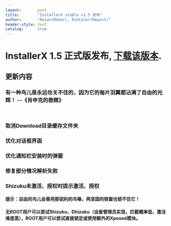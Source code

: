 ```yaml
---
layout:       post
title:        "InstallerX stable v1.5 发布"
author:       "Rosan(Maker), RinCynar(Repost)"
header-style: text
catalog:      true
---
```

# InstallerX 1.5 正式版发布, [下载该版本](/file/InstallerX-stable-v1.5.apk).
## 更新内容
### 有一种鸟儿是永远也关不住的，因为它的每片羽翼都沾满了自由的光辉！ --《肖申克的救赎》
<br>

### 取消Download目录缓存文件夹
### 优化对话框界面
### 优化通知栏安装时的弹窗
### 修复部分情况解析失败
### Shizuku未激活、授权时提示激活、授权
#### 提示：自由的鸟儿会善用那锐利的鸟喙，再坚固的铁窗也锁不住它！
#### 无ROOT用户可以尝试Shizuku、Dhizuku（设备管理员实现，拦截概率低，激活难度高），ROOT用户可以尝试直接锁定或使用额外的Xposed模块。

